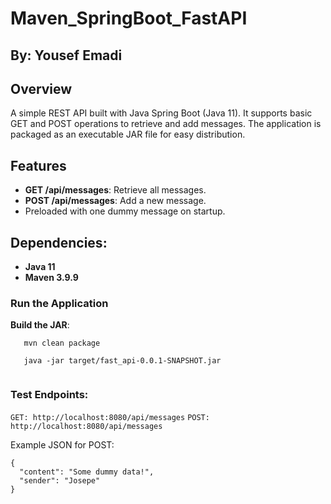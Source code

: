 # Maven_SpringBoot_FastAPI
## By: Yousef Emadi

## Overview

A simple REST API built with Java Spring Boot (Java 11). It supports basic GET and POST operations to retrieve and add messages. The application is packaged as an executable JAR file for easy distribution. 

## Features

- **GET /api/messages**: Retrieve all messages.
- **POST /api/messages**: Add a new message.
- Preloaded with one dummy message on startup.

## Dependencies:
- **Java 11** 
- **Maven 3.9.9**

### Run the Application

**Build the JAR**:
```
   mvn clean package
   
   java -jar target/fast_api-0.0.1-SNAPSHOT.jar
   
```

### Test Endpoints:

`GET: http://localhost:8080/api/messages`
`POST: http://localhost:8080/api/messages`

Example JSON for POST:
```
{
  "content": "Some dummy data!",
  "sender": "Josepe"
}
```



